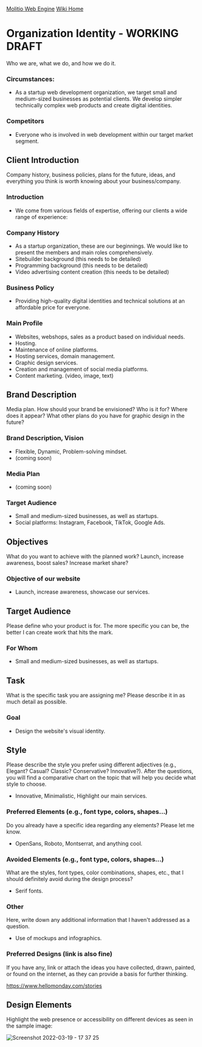 [Molitio Web Engine](../../../README.md)
[Wiki Home](../Home.md)

# Organization Identity - WORKING DRAFT

Who we are, what we do, and how we do it.

### Circumstances:

  * As a startup web development organization, we target small and medium-sized businesses as potential clients. We develop simpler technically complex web products and create digital identities.

### Competitors

  * Everyone who is involved in web development within our target market segment.

## Client Introduction
Company history, business policies, plans for the future, ideas, and everything you think is worth knowing about your business/company.

### Introduction

  * We come from various fields of expertise, offering our clients a wide range of experience:

### Company History

  * As a startup organization, these are our beginnings. We would like to present the members and main roles comprehensively. 
  * Sitebuilder background (this needs to be detailed)
  * Programming background (this needs to be detailed)
  * Video advertising content creation (this needs to be detailed)

### Business Policy

  * Providing high-quality digital identities and technical solutions at an affordable price for everyone.

### Main Profile

  * Websites, webshops, sales as a product based on individual needs.
  * Hosting.
  * Maintenance of online platforms. 
  * Hosting services, domain management.
  * Graphic design services. 
  * Creation and management of social media platforms.
  * Content marketing. (video, image, text)
  
## Brand Description

Media plan. How should your brand be envisioned? Who is it for? Where does it appear? What other plans do you have for graphic design in the future?

### Brand Description, Vision

  * Flexible, Dynamic, Problem-solving mindset. 
  * (coming soon)

### Media Plan
  * (coming soon)

### Target Audience

  * Small and medium-sized businesses, as well as startups.
  * Social platforms: Instagram, Facebook, TikTok, Google Ads.

## Objectives

What do you want to achieve with the planned work? Launch, increase awareness, boost sales? Increase market share?

### Objective of our website
  * Launch, increase awareness, showcase our services.

## Target Audience

Please define who your product is for. The more specific you can be, the better I can create work that hits the mark.

### For Whom

  * Small and medium-sized businesses, as well as startups.

## Task

What is the specific task you are assigning me? Please describe it in as much detail as possible.

### Goal

  * Design the website's visual identity.

## Style

Please describe the style you prefer using different adjectives (e.g., Elegant? Casual? Classic? Conservative? Innovative?). After the questions, you will find a comparative chart on the topic that will help you decide what style to choose.

  * Innovative, Minimalistic, Highlight our main services.

### Preferred Elements (e.g., font type, colors, shapes...)

Do you already have a specific idea regarding any elements? Please let me know.

  * OpenSans, Roboto, Montserrat, and anything cool.

### Avoided Elements (e.g., font type, colors, shapes...)

What are the styles, font types, color combinations, shapes, etc., that I should definitely avoid during the design process?

  * Serif fonts.

### Other

Here, write down any additional information that I haven't addressed as a question.

* Use of mockups and infographics.

### Preferred Designs (link is also fine)
If you have any, link or attach the ideas you have collected, drawn, painted, or found on the internet, as they can provide a basis for further thinking.

https://www.hellomonday.com/stories

## Design Elements

Highlight the web presence or accessibility on different devices as seen in the sample image:

![Screenshot 2022-03-19 - 17 37 25](https://user-images.githubusercontent.com/8149214/162020528-9e14bc3b-1c80-4f6a-ba25-e4cade30556f.png)
